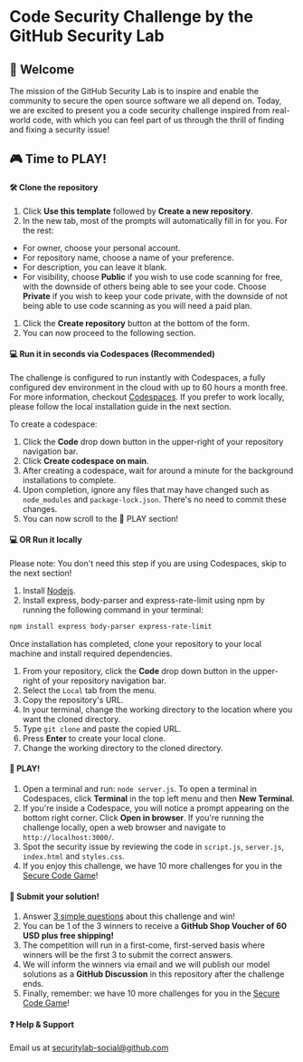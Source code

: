 # Code Security Challenge by the GitHub Security Lab

## 👋 Welcome

The mission of the GitHub Security Lab is to inspire and enable the community to secure the open source software we all depend on. Today, we are excited to present you a code security challenge inspired from real-world code, with which you can feel part of us through the thrill of finding and fixing a security issue!

## 🎮 Time to PLAY!

#### 🛠️ Clone the repository

1. Click **Use this template** followed by **Create a new repository**.
2. In the new tab, most of the prompts will automatically fill in for you. For the rest:
- For owner, choose your personal account.
- For repository name, choose a name of your preference.
- For description, you can leave it blank.
- For visibility, choose **Public** if you wish to use code scanning for free, with the downside of others being able to see your code. Choose **Private** if you wish to keep your code private, with the downside of not being able to use code scanning as you will need a paid plan.
1. Click the **Create repository** button at the bottom of the form.
1. You can now proceed to the following section.

#### 💻 Run it in seconds via Codespaces (Recommended)

The challenge is configured to run instantly with Codespaces, a fully configured dev environment in the cloud with up to 60 hours a month free. For more information, checkout [Codespaces](https://docs.github.com/en/codespaces/overview). If you prefer to work locally, please follow the local installation guide in the next section.

To create a codespace: 
1. Click the **Code** drop down button in the upper-right of your repository navigation bar.
1. Click **Create codespace on main**.
1. After creating a codespace, wait for around a minute for the background installations to complete.
1. Upon completion, ignore any files that may have changed such as `node_modules` and `package-lock.json`. There's no need to commit these changes.
1. You can now scroll to the 🚀 PLAY section!

#### 💻️ OR Run it locally

Please note: You don't need this step if you are using Codespaces, skip to the next section!

1. Install [Nodejs](https://nodejs.org/en/download). 
1. Install express, body-parser and express-rate-limit using npm by running the following command in your terminal:

```bash
npm install express body-parser express-rate-limit
```

Once installation has completed, clone your repository to your local machine and install required dependencies.

1. From your repository, click the **Code** drop down button in the upper-right of your repository navigation bar.
1. Select the `Local` tab from the menu.
1. Copy the repository's URL.
1. In your terminal, change the working directory to the location where you want the cloned directory.
1. Type `git clone` and paste the copied URL.
1. Press **Enter** to create your local clone.
1. Change the working directory to the cloned directory.

#### 🚀 PLAY!

1. Open a terminal and run:
`node server.js`. To open a terminal in Codespaces, click **Terminal** in the top left menu and then **New Terminal**.
1. If you're inside a Codespace, you will notice a prompt appearing on the bottom right corner. Click **Open in browser**. If you're running the challenge locally, open a web browser and navigate to `http://localhost:3000/`.
1. Spot the security issue by reviewing the code in `script.js`, `server.js`, `index.html` and `styles.css`.
1. If you enjoy this challenge, we have 10 more challenges for you in the [Secure Code Game](https://gh.io/securecodegame)!

#### 🔐 Submit your solution!

1. Answer [3 simple questions](https://forms.gle/EdGsWrqMcQZQ8myN6) about this challenge and win!
1. You can be 1 of the 3 winners to receive a **GitHub Shop Voucher of 60 USD plus free shipping!**
1. The competition will run in a first-come, first-served basis where winners will be the first 3 to submit the correct answers.
1. We will inform the winners via email and we will publish our model solutions as a **GitHub Discussion** in this repository after the challenge ends.
1. Finally, remember: we have 10 more challenges for you in the [Secure Code Game](https://gh.io/securecodegame)!

#### ❓ Help & Support

Email us at securitylab-social@github.com
